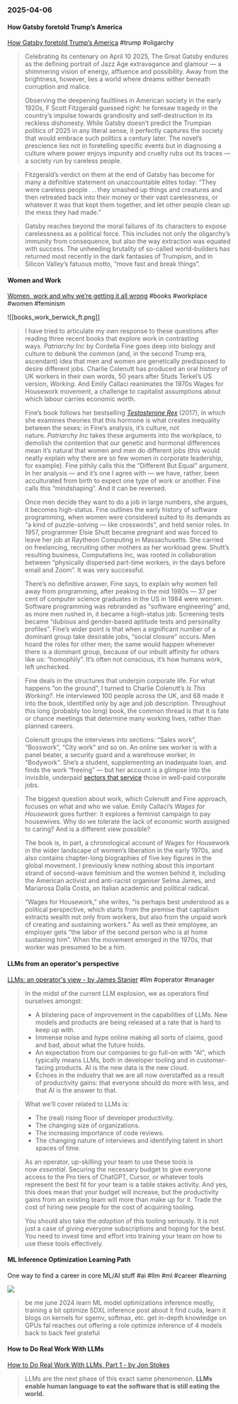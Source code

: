 ### 2025-04-06

#### How Gatsby foretold Trump’s America
[How Gatsby foretold Trump’s America](https://on.ft.com/44hbZ3Z) #trump #oligarchy

> Celebrating its centenary on April 10 2025, The Great Gatsby endures as the defining portrait of Jazz Age extravagance and glamour — a shimmering vision of energy, affluence and possibility. Away from the brightness, however, lies a world where dreams wither beneath corruption and malice.
> 
> Observing the deepening faultlines in American society in the early 1920s, F Scott Fitzgerald guessed right: he foresaw tragedy in the country’s impulse towards grandiosity and self-destruction in its reckless dishonesty. While Gatsby doesn’t predict the Trumpian politics of 2025 in any literal sense, it perfectly captures the society that would embrace such politics a century later. The novel’s prescience lies not in foretelling specific events but in diagnosing a culture where power enjoys impunity and cruelty rubs out its traces — a society run by careless people.

> Fitzgerald’s verdict on them at the end of Gatsby has become for many a definitive statement on unaccountable elites today: “They were careless people . . . they smashed up things and creatures and then retreated back into their money or their vast carelessness, or whatever it was that kept them together, and let other people clean up the mess they had made.”

> Gatsby reaches beyond the moral failures of its characters to expose carelessness as a political force. This includes not only the oligarchy’s immunity from consequence, but also the way extraction was equated with success. The unheeding brutality of so-called world-builders has returned most recently in the dark fantasies of Trumpism, and in Silicon Valley’s fatuous motto, “move fast and break things”.

#### Women and Work
[Women, work and why we’re getting it all wrong](https://on.ft.com/4coX61F) #books #workplace #women #feminism

![[books_work_berwick_ft.png]]

> I have tried to articulate my own response to these questions after reading three recent books that explore work in contrasting ways. _Patriarchy Inc_ by Cordelia Fine goes deep into biology and culture to debunk the common (and, in the second Trump era, ascendant) idea that men and women are genetically predisposed to desire different jobs. Charlie Colenutt has produced an oral history of UK workers in their own words, 50 years after Studs Terkel’s US version, _Working_. And Emily Callaci reanimates the 1970s Wages for Housework movement, a challenge to capitalist assumptions about which labour carries economic worth.
> 
> Fine’s book follows her bestselling [_Testosterone Rex_](https://archive.ph/o/pqg5W/https://www.ft.com/content/946956e6-f2df-11e6-95ee-f14e55513608) (2017), in which she examines theories that this hormone is what creates inequality between the sexes: in Fine’s analysis, it’s culture, not nature. _Patriarchy Inc_ takes these arguments into the workplace, to demolish the contention that our genetic and hormonal differences mean it’s natural that women and men do different jobs (this would neatly explain why there are so few women in corporate leadership, for example). Fine pithily calls this the “Different But Equal” argument. In her analysis — and it’s one I agree with — we have, rather, been acculturated from birth to expect one type of work or another. Fine calls this “mindshaping”. And it can be reversed.

> Once men decide they want to do a job in large numbers, she argues, it becomes high-status. Fine outlines the early history of software programming, when women were considered suited to its demands as “a kind of puzzle-solving — like crosswords”, and held senior roles. In 1957, programmer Elsie Shutt became pregnant and was forced to leave her job at Raytheon Computing in Massachusetts. She carried on freelancing, recruiting other mothers as her workload grew. Shutt’s resulting business, Computations Inc, was rooted in collaboration between “physically dispersed part-time workers, in the days before email and Zoom”. It was very successful.
> 
> There’s no definitive answer, Fine says, to explain why women fell away from programming, after peaking in the mid 1980s — 37 per cent of computer science graduates in the US in 1984 were women. Software programming was rebranded as “software engineering” and, as more men rushed in, it became a high-status job. Screening tests became “dubious and gender-based aptitude tests and personality profiles”. Fine’s wider point is that when a significant number of a dominant group take desirable jobs, “social closure” occurs. Men hoard the roles for other men; the same would happen whenever there is a dominant group, because of our inbuilt affinity for others like us: “homophily”. It’s often not conscious, it’s how humans work, left unchecked.

> Fine deals in the structures that underpin corporate life. For what happens “on the ground”, I turned to Charlie Colenutt’s _Is This Working?_. He interviewed 100 people across the UK, and 68 made it into the book, identified only by age and job description. Throughout this long (probably too long) book, the common thread is that it is fate or chance meetings that determine many working lives, rather than planned careers.

> Colenutt groups the interviews into sections: “Sales work”, “Bosswork”, “City work” and so on. An online sex worker is with a panel beater, a security guard and a warehouse worker, in “Bodywork”. She’s a student, supplementing an inadequate loan, and finds the work “freeing” — but her account is a glimpse into the invisible, underpaid [sectors that service](https://archive.ph/o/pqg5W/https://www.ft.com/content/c4445e24-acf2-4315-adb9-0f66ce361d77) those in well-paid corporate jobs.

> The biggest question about work, which Colenutt and Fine approach, focuses on what and who we value. Emily Callaci’s _Wages for Housework_ goes further: it explores a feminist campaign to pay housewives. Why do we tolerate the lack of economic worth assigned to caring? And is a different view possible?
> 
> The book is, in part, a chronological account of Wages for Housework in the wider landscape of women’s liberation in the early 1970s, and also contains chapter-long biographies of five key figures in the global movement. I previously knew nothing about this important strand of second-wave feminism and the women behind it, including the American activist and anti-racist organiser Selma James, and Mariarosa Dalla Costa, an Italian academic and political radical.

> “Wages for Housework,” she writes, “is perhaps best understood as a political perspective, which starts from the premise that capitalism extracts wealth not only from workers, but also from the unpaid work of creating and sustaining workers.” As well as their employee, an employer gets “the labor of the second person who is at home sustaining him”. When the movement emerged in the 1970s, that worker was presumed to be a him.

#### LLMs from an operator's perspective
[LLMs: an operator's view - by James Stanier](https://theengineeringmanager.substack.com/p/llms-an-operators-view) #llm #operator #manager

> In the midst of the current LLM explosion, we as operators find ourselves amongst:
> 
> - A blistering pace of improvement in the capabilities of LLMs. New models and products are being released at a rate that is hard to keep up with.
> - Immense noise and hype online making all sorts of claims, good and bad, about what the future holds.
> - An expectation from our companies to go full-on with "AI", which typically means LLMs, both in developer tooling and in customer-facing products. AI is the new data is the new cloud.
> - Echoes in the industry that we are all now overstaffed as a result of productivity gains: that everyone should do more with less, and that AI is the answer to that.

> What we'll cover related to LLMs is:
> - The (real) rising floor of developer productivity.
> - The changing size of organizations.
> - The increasing importance of code reviews.
> - The changing nature of interviews and identifying talent in short spaces of time.

> As an operator, up-skilling your team to use these tools is now _essential_. Securing the necessary budget to give everyone access to the Pro tiers of ChatGPT, Cursor, or whatever tools represent the best fit for your team is a table stakes activity. And yes, this does mean that your budget will increase, but the productivity gains from an existing team will more than make up for it. Trade the cost of hiring new people for the cost of acquiring tooling.
> 
> You should also take the _adoption_ of this tooling seriously. It is not just a case of giving everyone subscriptions and hoping for the best. You need to invest time and effort into training your team on how to use these tools effectively.

#### ML Inference Optimization Learning Path
One way to find a career in core ML/AI stuff #ai #llm #ml #career #learning

![](https://x.com/mrsiipa/status/1907407258608169200)

> be me
> june 2024
> learn ML model optimizations
> inference mostly, training a bit
> optimize SDXL inference
> post about it
> find cuda, learn it
> blogs on kernels for sgemv, softmax, etc.
> get in-depth knowledge on GPUs
> fal reaches out offering a role
> optimize inference of 4 models back to back
> feel grateful

#### How to Do Real Work With LLMs
[How to Do Real Work With LLMs, Part 1 - by Jon Stokes](https://www.jonstokes.com/p/how-to-do-real-work-with-llms-part)

> LLMs are the next phase of this exact same phenomenon. **LLMs enable human language to eat the software that is still eating the world.**
